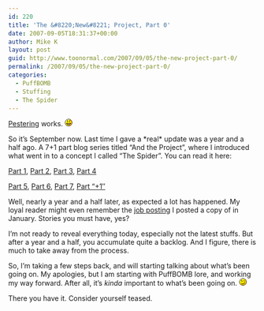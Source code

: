 ```yaml
---
id: 220
title: 'The &#8220;New&#8221; Project, Part 0'
date: 2007-09-05T18:31:37+00:00
author: Mike K
layout: post
guid: http://www.toonormal.com/2007/09/05/the-new-project-part-0/
permalink: /2007/09/05/the-new-project-part-0/
categories:
  - PuffBOMB
  - Stuffing
  - The Spider
---
```

[Pestering](http://www.metanetsoftware.com/blog) works.  <img src='/wp-includes/images/smilies/icon_smile.gif' alt=':)' class='wp-smiley' />

So it&#8217;s September now. Last time I gave a \*real\* update was a year and a half ago. A 7+1 part blog series titled &#8220;And the Project&#8221;, where I introduced what went in to a concept I called &#8220;The Spider&#8221;. You can read it here:

[Part 1](/2006/02/05/and-the-project-part-1/), [Part 2](/2006/02/05/and-the-project-part-2/), [Part 3](/2006/02/07/and-the-project-part-3/), [Part 4](/2006/02/07/and-the-project-part-4/)
  
[Part 5](/2006/02/07/and-the-project-part-5/), [Part 6](/2006/02/25/and-the-project-part-6/), [Part 7](/2006/02/26/and-the-project-part-7/), [Part &#8220;+1&#8243;](/2006/03/31/march-progress-grande/)

Well, nearly a year and a half later, as expected a lot has happened. My loyal reader might even remember the [job posting](/2007/01/30/2d-illustrator-or-animator-needed/) I posted a copy of in January. Stories you must have, yes?

I&#8217;m not ready to reveal everything today, especially not the latest stuffs. But after a year and a half, you accumulate quite a backlog. And I figure, there is much to take away from the process.

So, I&#8217;m taking a few steps back, and will starting talking about what&#8217;s been going on. My apologies, but I am starting with PuffBOMB lore, and working my way forward. After all, it&#8217;s _kinda_ important to what&#8217;s been going on.  <img src='/wp-includes/images/smilies/icon_wink.gif' alt=';)' class='wp-smiley' />

There you have it. Consider yourself teased.